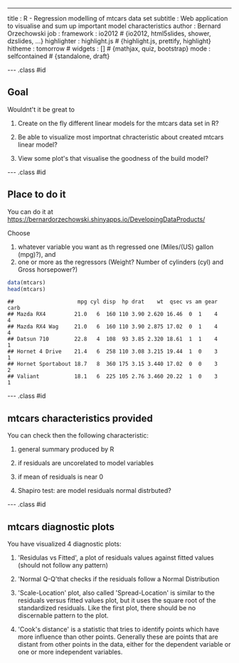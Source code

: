 ---
title       : R - Regression modelling of mtcars data set
subtitle    : Web application to visualise and sum up important model characteristics
author      : Bernard Orzechowski
job         : 
framework   : io2012        # {io2012, html5slides, shower, dzslides, ...}
highlighter : highlight.js  # {highlight.js, prettify, highlight}
hitheme     : tomorrow      # 
widgets     : []            # {mathjax, quiz, bootstrap}
mode        : selfcontained # {standalone, draft}

--- .class #id 

## Goal

Wouldnt't it be great to  


1. Create on the fly different linear models for the mtcars data set in R? 


2. Be able to visualize most importnat chracteristic about created mtcars linear model?  


3. View some plot's that visualise the goodness of the build model?  


--- .class #id 

## Place to do it

You can do it at https://bernardorzechowski.shinyapps.io/DevelopingDataProducts/  

Choose  
1. whatever variable you want as th regressed one (Miles/(US) gallon (mpg)?), and  
2. one or more as the regressors (Weight? Number of cylinders (cyl) and Gross horsepower?)


```r
data(mtcars)
head(mtcars)
```

```
##                    mpg cyl disp  hp drat    wt  qsec vs am gear carb
## Mazda RX4         21.0   6  160 110 3.90 2.620 16.46  0  1    4    4
## Mazda RX4 Wag     21.0   6  160 110 3.90 2.875 17.02  0  1    4    4
## Datsun 710        22.8   4  108  93 3.85 2.320 18.61  1  1    4    1
## Hornet 4 Drive    21.4   6  258 110 3.08 3.215 19.44  1  0    3    1
## Hornet Sportabout 18.7   8  360 175 3.15 3.440 17.02  0  0    3    2
## Valiant           18.1   6  225 105 2.76 3.460 20.22  1  0    3    1
```

--- .class #id 

## mtcars characteristics provided

You can check then the following characteristic:

1. general summary produced by R  


2. if residuals are uncorelated to model variables  


3. if mean of residuals is near 0  


4. Shapiro test: are model residuals normal distrbuted?  


--- .class #id 

## mtcars diagnostic plots

You have visualized 4 diagnostic plots:

1. 'Residulas vs Fitted', a plot of residuals values against fitted values (should not follow any pattern)  

2. 'Normal Q-Q'that checks if the residuals follow a Normal Distribution  

3. 'Scale-Location' plot, also called 'Spread-Location' is similar to the residuals versus fitted values plot, but it uses the square root of the standardized residuals. Like the first plot, there should be no discernable pattern to the plot.  

4. 'Cook's distance' is a statistic that tries to identify points which have more influence than other points. Generally these are points that are distant from other points in the data, either for the dependent variable or one or more independent variables.  







